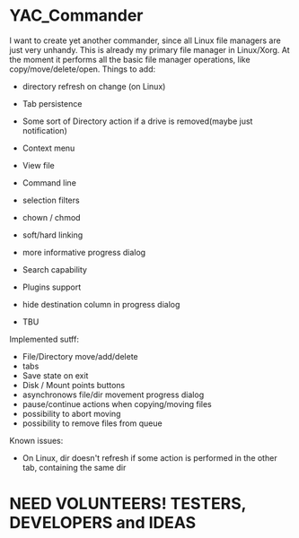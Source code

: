 # YAC_Commander
I want to create yet another commander, since all Linux file managers are just very unhandy.
This is already my primary file manager in Linux/Xorg.
At the moment it performs all the basic file manager operations, like copy/move/delete/open.
Things to add:
* directory refresh on change (on Linux)
* Tab persistence
* Some sort of Directory action if a drive is removed(maybe just notification)
* Context menu

* View file
* Command line
* selection filters
* chown / chmod
* soft/hard linking
* more informative progress dialog
* Search capability
* Plugins support
* hide destination column in progress dialog
* TBU

Implemented sutff:
* File/Directory move/add/delete
* tabs
* Save state on exit
* Disk / Mount points buttons
* asynchronows file/dir movement progress dialog
* pause/continue actions when copying/moving files
* possibility to abort moving
* possibility to remove files from queue

Known issues:
* On Linux, dir doesn't refresh if some action is performed in the other tab, containing the same dir

# NEED VOLUNTEERS! TESTERS, DEVELOPERS and IDEAS

